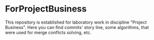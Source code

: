 # ForProjectBusiness
This repository is established for laboratory work in discipline "Project Business". Here you can find commits' story line, some algorithms, that were used for merge conflicts solving, etc.
